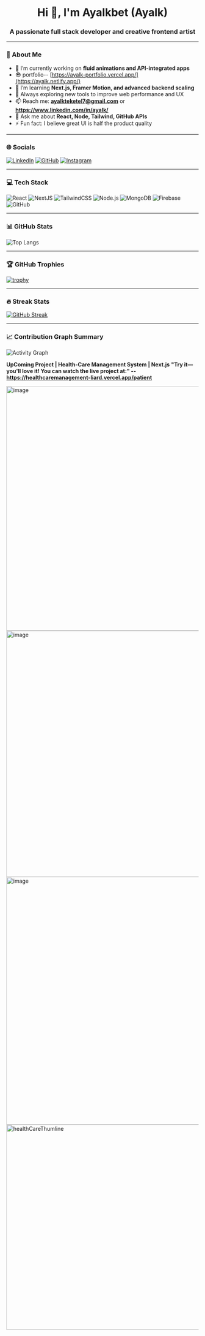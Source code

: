 

<h1 align="center">Hi 👋, I'm Ayalkbet (Ayalk)</h1>
<h3 align="center">A passionate full stack developer and creative frontend artist</h3>



---

### 💫 About Me

- 🔭 I’m currently working on **fluid animations and API-integrated apps**
- 😎  portfolio--  [https://ayalk-portfolio.vercel.app/](https://ayalk.netlify.app/)
- 🌱 I’m learning **Next.js, Framer Motion, and advanced backend scaling**
- 🧠 Always exploring new tools to improve web performance and UX
- 📫 Reach me: **ayalkteketel7@gmail.com** or  **https://www.linkedin.com/in/ayalk/**
- 💬 Ask me about **React, Node, Tailwind, GitHub APIs**
- ⚡ Fun fact: I believe great UI is half the product quality

---

### 🌐 Socials

[![LinkedIn](https://img.shields.io/badge/LinkedIn-blue?style=for-the-badge&logo=linkedin&logoColor=white)](https://www.linkedin.com/in/ayalk/)
[![GitHub](https://img.shields.io/badge/GitHub-black?style=for-the-badge&logo=github)](https://github.com/mr-Ayalk)
[![Instagram](https://img.shields.io/badge/Instagram-E4405F?style=for-the-badge&logo=instagram&logoColor=white)]([https://instagram.com/yourlink](https://www.instagram.com/ayalkteketel/))

---

### 💻 Tech Stack

![React](https://img.shields.io/badge/-React-333?style=flat&logo=react)
![NextJS](https://img.shields.io/badge/-NextJS-000?style=flat&logo=next.js)
![TailwindCSS](https://img.shields.io/badge/-TailwindCSS-38b2ac?style=flat&logo=tailwind-css)
![Node.js](https://img.shields.io/badge/-Node.js-green?style=flat&logo=node.js)
![MongoDB](https://img.shields.io/badge/-MongoDB-black?style=flat&logo=mongodb)
![Firebase](https://img.shields.io/badge/-Firebase-orange?style=flat&logo=firebase)
![GitHub](https://img.shields.io/badge/-GitHub-181717?style=flat&logo=github)

---

### 📊 GitHub Stats



![Top Langs](https://github-readme-stats.vercel.app/api/top-langs/?username=mr-Ayalk&layout=compact&theme=tokyonight)


---

### 🏆 GitHub Trophies

[![trophy](https://github-profile-trophy.vercel.app/?username=mr-Ayalk&theme=dracula)](https://github.com/ryo-ma/github-profile-trophy)

---

### 🔥 Streak Stats

[![GitHub Streak](https://streak-stats.demolab.com?user=mr-Ayalk&theme=tokyonight&border_radius=10)](https://git.io/streak-stats)

---

### 📈 Contribution Graph Summary

![Activity Graph](https://github-readme-activity-graph.vercel.app/graph?username=mr-Ayalk&theme=github-dark&hide_border=true)

**UpComing Project  | Health-Care Management System | Next.js**
**"Try it—you'll love it! You can watch the live project at:" --    https://healthcaremanagement-liard.vercel.app/patient**

<img width="1354" height="639" alt="image" src="https://github.com/user-attachments/assets/cb27262a-bfd4-4e4d-911f-b205252fc002" />

<img width="1363" height="643" alt="image" src="https://github.com/user-attachments/assets/be977baf-4cde-41be-a206-3dcc8b33644e" />
<img width="1356" height="647" alt="image" src="https://github.com/user-attachments/assets/5bc5845b-e150-43c5-a8b5-d7726ba950f7" />
<div className="justify-center"><img width="776" height="536" alt="healthCareThumline" src="https://github.com/user-attachments/assets/b98c621b-ebaf-4778-b04a-7e4395b2bc4c" /></div>

